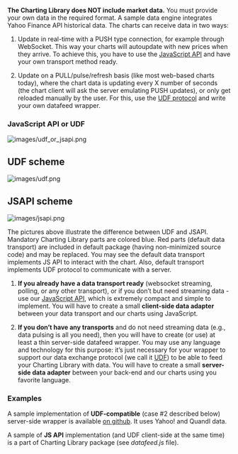 **The Charting Library does NOT include market data.** You must provide your own data in the required format. A sample data engine integrates Yahoo Finance API historical data. The charts can receive data in two ways:

1. Update in real-time with a PUSH type connection, for example through WebSocket.
    This way your charts will autoupdate with new prices when they arrive.
    To achieve this, you have to use the [JavaScript API](JS-Api) and have your own transport method ready.

1. Update on a PULL/pulse/refresh basis (like most web-based charts today),
    where the chart data is updating every X number of seconds (the chart client will ask the server emulating PUSH updates),
    or only get reloaded manually by the user. For this, use the [UDF protocol](UDF) and write your own datafeed wrapper.

### JavaScript API or UDF

![images/udf_or_jsapi.png](images/udf_or_jsapi.png)

## UDF scheme

![images/udf.png](images/udf.png)

## JSAPI scheme

![images/jsapi.png](images/jsapi.png)

The pictures above illustrate the difference between UDF and JSAPI. Mandatory Charting Library parts are colored blue. Red parts (default data transport) are included in default package (having non-minimized source code) and may be replaced. You may see the default data transport implements JS API to interact with the chart. Also, default transport implements UDF protocol to communicate with a server.

1. **If you already have a data transport ready** (websocket streaming, polling, or any other transport),
    or if you don’t but need streaming data - use our [JavaScript API](JS-Api), which is extremely compact and simple to implement.
    You will have to create a small **client-side data adapter** between your data transport and our charts using JavaScript.

1. **If you don’t have any transports** and do not need streaming data (e.g., data pulsing is all you need),
    then you will have to create (or use) at least a thin server-side datafeed wrapper.
    You may use any language and technology for this purpose: it’s just necessary for your wrapper to support our data exchange protocol (we call it [UDF](UDF)) to be able to feed your Charting Library with data.
    You will have to create a small **server-side data adapter** between your back-end and our charts using you favorite language.

### Examples

A sample implementation of **UDF-compatible** (case #2 described below) server-side wrapper is available [on github](https://github.com/tradingview/yahoo_datafeed). It uses Yahoo! and Quandl data.

A sample of **JS API** implementation (and UDF client-side at the same time) is a part of Charting Library package (see *datafeed.js* file).
